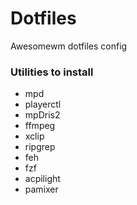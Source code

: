 # Dotfiles
Awesomewm dotfiles config


### Utilities to install
- mpd
- playerctl
- mpDris2
- ffmpeg
- xclip
- ripgrep
- feh
- fzf
- acpilight
- pamixer
